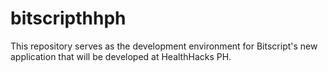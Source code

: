 # bitscripthhph
This repository serves as the development environment for Bitscript's new application that will be developed at HealthHacks PH.
